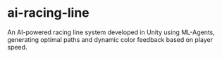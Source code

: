 # ai-racing-line
An AI-powered racing line system developed in Unity using ML-Agents, generating optimal paths and dynamic color feedback based on player speed.

